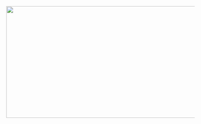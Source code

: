 <a href="https://github.com/devxb/gitanimals">
<img
  src="https://render.gitanimals.org/farms/anjaehun"
  width="600"
  height="300"
/>
</a>
